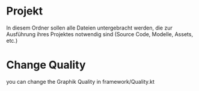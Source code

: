 # Projekt
In diesem Ordner sollen alle Dateien untergebracht werden, die zur Ausführung ihres Projektes notwendig sind (Source Code, Modelle, Assets, etc.)

# Change Quality

you can change the Graphik Quality in framework/Quality.kt

